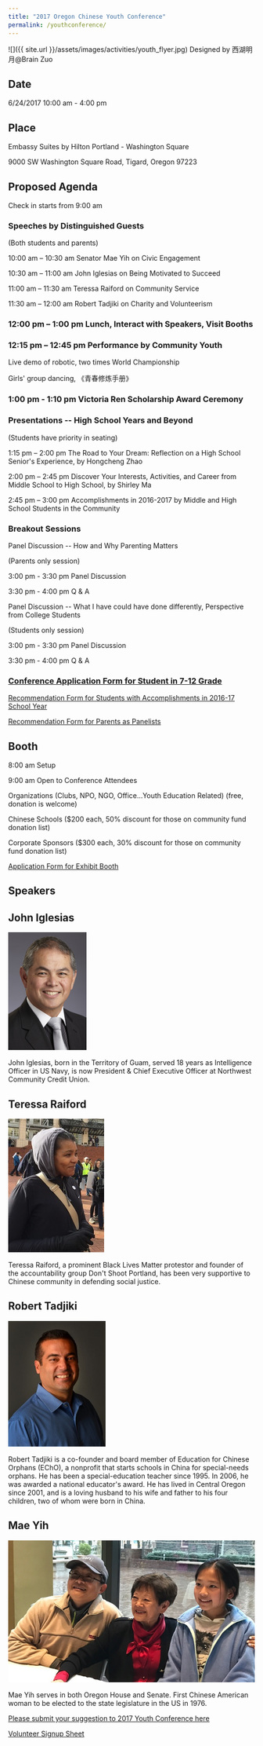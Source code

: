 ```yaml
---
title: "2017 Oregon Chinese Youth Conference"
permalink: /youthconference/
---
```

![]({{ site.url }}/assets/images/activities/youth_flyer.jpg)
Designed by 西湖明月@Brain Zuo

## Date
6/24/2017 10:00 am - 4:00 pm

## Place
Embassy Suites by Hilton Portland - Washington Square

9000 SW Washington Square Road, Tigard, Oregon 97223

## Proposed Agenda

Check in starts from 9:00 am

### Speeches by Distinguished Guests

(Both students and parents)

10:00 am – 10:30 am	Senator Mae Yih on Civic Engagement

10:30 am – 11:00 am	John Iglesias on Being Motivated to Succeed

11:00 am – 11:30 am Teressa Raiford on Community Service

11:30 am – 12:00 am	Robert Tadjiki on Charity and Volunteerism

### 12:00 pm – 1:00 pm Lunch, Interact with Speakers, Visit Booths

### 12:15 pm – 12:45 pm Performance by Community Youth

Live demo of robotic, two times World Championship

Girls' group dancing, 《青春修炼手册》

### 1:00 pm - 1:10 pm Victoria Ren Scholarship Award Ceremony

### Presentations -- High School Years and Beyond

(Students have priority in seating)

1:15 pm – 2:00 pm	The Road to Your Dream: Reflection on a High School Senior's Experience, by Hongcheng Zhao

2:00 pm – 2:45 pm	Discover Your Interests, Activities, and Career from Middle School to High School, by Shirley Ma

2:45 pm – 3:00 pm	Accomplishments in 2016-2017 by Middle and High School Students in the Community

### Breakout Sessions

Panel Discussion -- How and Why Parenting Matters

(Parents only session)

3:00 pm - 3:30 pm Panel Discussion

3:30 pm - 4:00 pm Q & A

Panel Discussion -- What I have could have done differently, Perspective from College Students

(Students only session)

3:00 pm - 3:30 pm Panel Discussion

3:30 pm - 4:00 pm Q & A

### [Conference Application Form for Student in 7-12 Grade](https://docs.google.com/forms/d/e/1FAIpQLScmDS9hJ1pqMToHIpkUH00KiuWrnT0Z2E1cVy0TiPwMDraAmQ/viewform?c=0&w=1)

[Recommendation Form for Students with Accomplishments in 2016-17 School Year](https://docs.google.com/forms/d/e/1FAIpQLSdJEfUDbpOCGT6Oe-f8FEUGmRaG3MaXyeGW7spjRHccEujzkQ/viewform?c=0&w=1)

[Recommendation Form for Parents as Panelists](https://docs.google.com/forms/d/e/1FAIpQLScw69DSGYrq9-jmbSday08LEM8PLUv31VgEnby9TbzreZYgIQ/viewform?c=0&w=1)

## Booth

8:00 am Setup

9:00 am Open to Conference Attendees

Organizations (Clubs, NPO, NGO, Office...Youth Education Related) (free, donation is welcome)

Chinese Schools ($200 each, 50% discount for those on community fund donation list)

Corporate Sponsors ($300 each, 30% discount for those on community fund donation list)

[Application Form for Exhibit Booth](https://docs.google.com/forms/d/e/1FAIpQLSfPueoQ8nmH0HjZM3JD5B4_xlfEkNN-w9KWxEyqfQW4Cr6F9w/viewform?c=0&w=1)

## Speakers

## John Iglesias
<p><img src="/assets/images/activities/iglesias.png"></p>
John Iglesias, born in the Territory of Guam, served 18 years as Intelligence Officer in US Navy, is now President &
Chief Executive Officer at Northwest Community Credit Union.

## Teressa Raiford
<p><img src="/assets/images/activities/teressa2.jpg"></p>
Teressa Raiford, a prominent Black Lives Matter protestor and founder of the accountability group Don't Shoot Portland, has been very supportive to Chinese community in defending social justice.

## Robert Tadjiki
<p><img src="/assets/images/activities/robert2.jpg"></p>

Robert Tadjiki is a co-founder and board member of Education for Chinese Orphans (EChO), a nonprofit that starts schools in China for special-needs orphans. He has been a special-education teacher since 1995. In 2006, he was awarded a national educator's award. He has lived in Central Oregon since 2001, and is a loving husband to his wife and father to his four children, two of whom were born in China.

## Mae Yih
<p><img src="/assets/images/activities/mae_yih2.jpg"></p>
Mae Yih serves in both Oregon House and Senate. First Chinese American woman to be elected to the state legislature in the US in 1976.  

[Please submit your suggestion to 2017 Youth Conference here](https://docs.google.com/forms/d/e/1FAIpQLSdy9DbHbfM3W9Bwmi7z55zI96RQXiJjUZT58lHFCYFDP0X6Hg/viewform?c=0&w=1)

[Volunteer Signup Sheet](http://www.signupgenius.com/go/20f094eabac28aaf58-2017)
